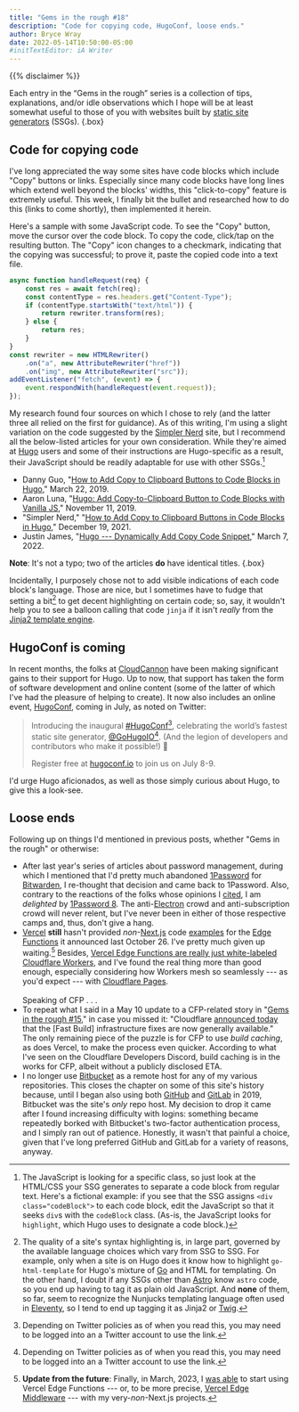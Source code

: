 ```yaml
---
title: "Gems in the rough #18"
description: "Code for copying code, HugoConf, loose ends."
author: Bryce Wray
date: 2022-05-14T10:50:00-05:00
#initTextEditor: iA Writer
---
```


{{% disclaimer %}}

Each entry in the “Gems in the rough” series is a collection of tips, explanations, and/or idle observations which I hope will be at least somewhat useful to those of you with websites built by [static site generators](https://jamstack.org/generators) (SSGs).
{.box}

## Code for copying code

I've long appreciated the way some sites have code blocks which include "Copy" buttons or links. Especially since many code blocks have long lines which extend well beyond the blocks' widths, this "click-to-copy" feature is extremely useful. This week, I finally bit the bullet and researched how to do this (links to come shortly), then implemented it herein.

Here's a sample with some JavaScript code. To see the "Copy" button, move the cursor over the code block. To copy the code, click/tap on the resulting button. The "Copy" icon changes to a checkmark, indicating that the copying was successful; to prove it, paste the copied code into a text file.

```js
async function handleRequest(req) {
	const res = await fetch(req);
	const contentType = res.headers.get("Content-Type");
	if (contentType.startsWith("text/html")) {
		return rewriter.transform(res);
	} else {
		return res;
	}
}
const rewriter = new HTMLRewriter()
	.on("a", new AttributeRewriter("href"))
	.on("img", new AttributeRewriter("src"));
addEventListener("fetch", (event) => {
	event.respondWith(handleRequest(event.request));
});
```

My research found four sources on which I chose to rely (and the latter three all relied on the first for guidance). As of this writing, I'm using a slight variation on the code suggested by the [Simpler Nerd](https://simplernerd.com) site, but I recommend all the below-listed articles for your own consideration. While they're aimed at [Hugo](https://gohugo.io) users and some of their instructions are Hugo-specific as a result, their JavaScript should be readily adaptable for use with other SSGs.[^other]

[^other]: The JavaScript is looking for a specific class, so just look at the HTML/CSS your SSG generates to separate a code block from regular text. Here's a fictional example: if you see that the SSG assigns `<div class="codeBlock">` to each code block, edit the JavaScript so that it seeks `div`s with the `codeBlock` class. (As-is, the JavaScript looks for `highlight`, which Hugo uses to designate a code block.)

- Danny Guo, "[How to Add Copy to Clipboard Buttons to Code Blocks in Hugo](https://www.dannyguo.com/blog/how-to-add-copy-to-clipboard-buttons-to-code-blocks-in-hugo/)," March 22, 2019.
- Aaron Luna, "[Hugo: Add Copy-to-Clipboard Button to Code Blocks with Vanilla JS](https://aaronluna.dev/blog/add-copy-button-to-code-blocks-hugo-chroma/)," November 11, 2019.
- "Simpler Nerd," "[How to Add Copy to Clipboard Buttons in Code Blocks in Hugo](https://simplernerd.com/hugo-add-copy-to-clipboard-button/)," December 19, 2021.
- Justin James, "[Hugo --- Dynamically Add Copy Code Snippet](https://digitaldrummerj.me/hugo-add-copy-code-snippet-button/)," March 7, 2022.

**Note**: It's not a typo; two of the articles **do** have identical titles.
{.box}

Incidentally, I purposely chose not to add visible indications of each code block's language. Those are nice, but I sometimes have to fudge that setting a bit[^fudge] to get decent highlighting on certain code; so, say, it wouldn't help you to see a balloon calling that code `jinja` if it isn't *really* from the [Jinja2 template engine](https://palletsprojects.com/p/jinja/).

[^fudge]: The quality of a site's syntax highlighting is, in large part, governed by the available language choices which vary from SSG to SSG. For example, only when a site is on Hugo does it know how to highlight `go-html-template` for Hugo's mixture of [Go](https://go.dev) and HTML for templating. On the other hand, I doubt if any SSGs other than [Astro](https://astro.build) know `astro` code, so you end up having to tag it as plain old JavaScript. And **none** of them, so far, seem to recognize the Nunjucks templating language often used in [Eleventy](https://11ty.dev), so I tend to end up tagging it as Jinja2 or [Twig](https://twig.symfony.com/).

## HugoConf is coming

In recent months, the folks at [CloudCannon](https://cloudcannon.com) have been making significant gains to their support for Hugo. Up to now, that support has taken the form of software development and online content (some of the latter of which I've had the pleasure of helping to create). It now also includes an online event, [HugoConf](https://hugoconf.io), coming in July, as noted on Twitter:

> Introducing the inaugural [#HugoConf](https://twitter.com/hashtag/HugoConf?src=hashtag_click)[^tweets], celebrating the world’s fastest static site generator,
[@GoHugoIO](https://twitter.com/GoHugoIO)[^tweets]. (And the legion of developers and contributors who make it possible!) 🤩
>
> Register free at [hugoconf.io](https://hugoconf.io) to join us on July 8-9.

[^tweets]: Depending on Twitter policies as of when you read this, you may need to be logged into an a Twitter account to use the link.

I'd urge Hugo aficionados, as well as those simply curious about Hugo, to give this a look-see.

## Loose ends

Following up on things I'd mentioned in previous posts, whether "Gems in the rough" or otherwise:

- After last year's series of articles about password management, during which I mentioned that I'd pretty much abandoned [1Password](https://1password.com) for [Bitwarden](https://bitwarden.com), I re-thought that decision and came back to 1Password. Also, contrary to the reactions of the folks whose opinions I [cited](/posts/2021/08/1password-hits-fan/), I am *delighted* by [1Password 8](https://blog.1password.com/1password-8-for-mac/). The anti-[Electron](https://www.electronjs.org) crowd and anti-subscription crowd will never relent, but I've never been in either of those respective camps and, thus, don't give a hang.
- [Vercel](https://vercel.com) **still** hasn't provided *non*-[Next.js](https://nextjs.org) code [examples](https://github.com/vercel/examples/tree/main/edge-functions) for the [Edge Functions](https://vercel.com/features/edge-functions) it announced last October 26. I've pretty much given up waiting.[^finally] Besides, [Vercel Edge Functions are really just white-labeled Cloudflare Workers](https://news.ycombinator.com/item?id=29003514), and I've found the real thing more than good enough, especially considering how Workers mesh so seamlessly --- as you'd expect --- with [Cloudflare Pages](https://pages.cloudflare.com).\
\
Speaking of CFP . . .
- To repeat what I said in a May 10 update to a CFP-related story in "[Gems in the rough #15](/posts/2022/03/gems-in-rough-15/#cfps-fast-builds-fix-nears-fullrelease)," in case you missed it: "Cloudflare [announced today](https://blog.cloudflare.com/cloudflare-pages-build-improvements/) that the [Fast Build] infrastructure fixes are now generally available." The only remaining piece of the puzzle is for CFP to use *build caching*, as does Vercel, to make the process even quicker. According to what I've seen on the Cloudflare Developers Discord, build caching is in the works for CFP, albeit without a publicly disclosed ETA.
- I no longer use [Bitbucket](https://bitbucket.org) as a remote host for any of my various repositories. This closes the chapter on some of this site's history because, until I began also using both [GitHub](https://github.com) and [GitLab](https://gitlab.com) in 2019, Bitbucket was the site's *only* repo host. My decision to drop it came after I found increasing difficulty with logins: something became repeatedly borked with Bitbucket's two-factor authentication process, and I simply ran out of patience. Honestly, it wasn't that painful a choice, given that I've long preferred GitHub and GitLab for a variety of reasons, anyway.

[^finally]: **Update from the future**: Finally, in March, 2023, I [was able](https://github.com/vercel/examples/issues/50#issuecomment-1465245950) to start using Vercel Edge Functions --- or, to be more precise, [Vercel Edge Middleware](https://vercel.com/docs/concepts/functions/edge-middleware) --- with my very-*non*-Next.js projects.
